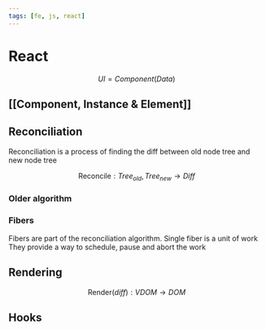 ```yaml
---
tags: [fe, js, react]
---
```


# React

$$
	UI = Component(Data)
$$

## [[Component, Instance & Element]]

## Reconciliation
Reconciliation is a process of finding the diff between old node tree and new node tree

$$
\text{Reconcile}: Tree_{old}, Tree_{new} \to Diff
$$

### Older algorithm

### Fibers
Fibers are part of the reconciliation algorithm. Single fiber is a unit of work 
They provide a way to schedule, pause and abort the work

## Rendering
$$
	\text{Render}(diff): VDOM \to DOM
$$


## Hooks